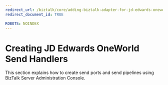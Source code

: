 ```yaml
---
redirect_url: /biztalk/core/adding-biztalk-adapter-for-jd-edwards-oneworld/
redirect_document_id: TRUE

ROBOTS: NOINDEX
--- 
```

# Creating JD Edwards OneWorld Send Handlers
This section explains how to create send ports and send pipelines using BizTalk Server Administration Console.  
  
